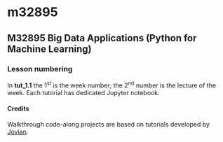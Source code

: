 # m32895
## M32895 Big Data Applications (Python for Machine Learning)

### Lesson numbering
In **tut_1.1** the 1<sup>st</sup> is the week number; the 2<sup>nd</sup> number is the lecture of the week. Each tutorial has dedicated Jupyter notebook.

#### Credits
Walkthrough code-along projects are based on tutorials developed by [Jovian](https://www.youtube.com/watch?v=hDKCxebp88A).



